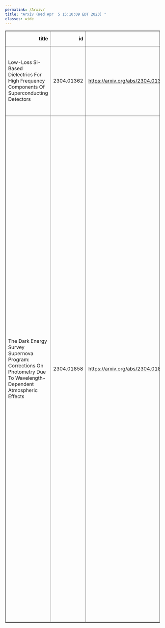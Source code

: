 ```yaml
---
permalink: /Arxiv/
title: "Arxiv (Wed Apr  5 15:10:09 EDT 2023) "
classes: wide
---
```

<table border="1" class="dataframe">
  <thead>
    <tr style="text-align: right;">
      <th>title</th>
      <th>id</th>
      <th>url</th>
      <th>authors</th>
      <th>Local Authors</th>
    </tr>
  </thead>
  <tbody>
    <tr>
      <td>Low-Loss Si-Based Dielectrics For High Frequency Components Of   Superconducting Detectors</td>
      <td>2304.01362</td>
      <td><a href="https://arxiv.org/abs/2304.01362" target="_blank">https://arxiv.org/abs/2304.01362</a></td>
      <td>M. Lisovenko, Z. Pan, P. S. Barry, T. Cecil, C. L. Chang, R. Gualtieri, J. Li, V. Novosad, G. Wang, V. Yefremenko</td>
      <td>Jung-Tsung Li</td>
    </tr>
    <tr>
      <td>The Dark Energy Survey Supernova Program: Corrections On Photometry Due   To Wavelength-Dependent Atmospheric Effects</td>
      <td>2304.01858</td>
      <td><a href="https://arxiv.org/abs/2304.01858" target="_blank">https://arxiv.org/abs/2304.01858</a></td>
      <td>J. Lee, M. Acevedo, M. Sako, M. Vincenzi, D. Brout, B. Sanchez, R. Chen, T. M. Davis, M. Jarvis, D. Scolnic, H. Qu, L. Galbany, R. Kessler, J. Lasker, M. Sullivan, P. Wiseman, M. Aguena, S. Allam, O. Alves, F. Andrade-Oliveira, E. Bertin, S. Bocquet, D. Brooks, D. L. Burke, A. Carnero Rosell, M. Carrasco Kind, J. Carretero, M. Costanzi, L. N. Da Costa, M. E. S. Pereira, J. De Vicente, S. Desai, H. T. Diehl, P. Doel, S. Everett, I. Ferrero, D. Friedel, J. Frieman, J. García-Bellido, D. W. Gerdes, D. Gruen, R. A. Gruendl, G. Gutierrez, S. R. Hinton, D. L. Hollowood, K. Honscheid, D. J. James, S. Kent, K. Kuehn, N. Kuropatkin, J. Mena-Fernández, R. Miquel, R. L. C. Ogando, A. Palmese, A. Pieres, A. A. Plazas Malagón, M. Raveri, K. Reil, M. Rodriguez-Monroy, E. Sanchez, V. Scarpine, I. Sevilla-Noarbe, M. Smith, E. Suchyta, G. Tarle, C. To, N. Weaverdyck</td>
      <td>Chun-Hao To, Klaus Honscheid, Michael Rizzo Smith</td>
    </tr>
  </tbody>
</table>